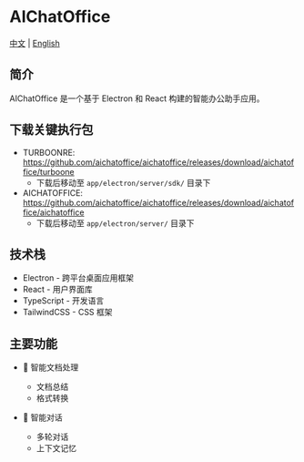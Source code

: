# AIChatOffice


[中文](README.md) | [English](README_EN.md)

## 简介
AIChatOffice 是一个基于 Electron 和 React 构建的智能办公助手应用。

## 下载关键执行包
- TURBOONRE: https://github.com/aichatoffice/aichatoffice/releases/download/aichatoffice/turboone
  - 下载后移动至 `app/electron/server/sdk/` 目录下
- AICHATOFFICE: https://github.com/aichatoffice/aichatoffice/releases/download/aichatoffice/aichatoffice
  - 下载后移动至 `app/electron/server/` 目录下

## 技术栈
- Electron - 跨平台桌面应用框架
- React - 用户界面库
- TypeScript - 开发语言
- TailwindCSS - CSS 框架

## 主要功能
- 📝 智能文档处理
  - 文档总结
  - 格式转换

- 💬 智能对话
  - 多轮对话
  - 上下文记忆
